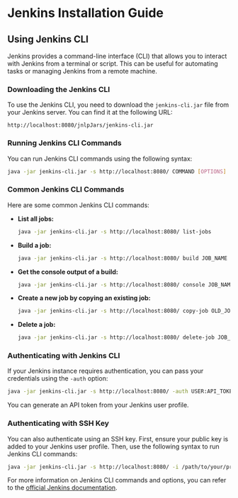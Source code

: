 # Jenkins Installation Guide

## Using Jenkins CLI

Jenkins provides a command-line interface (CLI) that allows you to interact with Jenkins from a terminal or script. This can be useful for automating tasks or managing Jenkins from a remote machine.

### Downloading the Jenkins CLI

To use the Jenkins CLI, you need to download the `jenkins-cli.jar` file from your Jenkins server. You can find it at the following URL:
```
http://localhost:8080/jnlpJars/jenkins-cli.jar
```

### Running Jenkins CLI Commands

You can run Jenkins CLI commands using the following syntax:
```sh
java -jar jenkins-cli.jar -s http://localhost:8080/ COMMAND [OPTIONS]
```

### Common Jenkins CLI Commands

Here are some common Jenkins CLI commands:

- **List all jobs:**
    ```sh
    java -jar jenkins-cli.jar -s http://localhost:8080/ list-jobs
    ```

- **Build a job:**
    ```sh
    java -jar jenkins-cli.jar -s http://localhost:8080/ build JOB_NAME
    ```

- **Get the console output of a build:**
    ```sh
    java -jar jenkins-cli.jar -s http://localhost:8080/ console JOB_NAME BUILD_NUMBER
    ```

- **Create a new job by copying an existing job:**
    ```sh
    java -jar jenkins-cli.jar -s http://localhost:8080/ copy-job OLD_JOB_NAME NEW_JOB_NAME
    ```

- **Delete a job:**
    ```sh
    java -jar jenkins-cli.jar -s http://localhost:8080/ delete-job JOB_NAME
    ```

### Authenticating with Jenkins CLI

If your Jenkins instance requires authentication, you can pass your credentials using the `-auth` option:
```sh
java -jar jenkins-cli.jar -s http://localhost:8080/ -auth USER:API_TOKEN COMMAND
```

You can generate an API token from your Jenkins user profile.

### Authenticating with SSH Key

You can also authenticate using an SSH key. First, ensure your public key is added to your Jenkins user profile. Then, use the following syntax to run Jenkins CLI commands:
```sh
java -jar jenkins-cli.jar -s http://localhost:8080/ -i /path/to/your/private_key COMMAND
```

For more information on Jenkins CLI commands and options, you can refer to the [official Jenkins documentation](https://www.jenkins.io/doc/book/managing/cli/).
